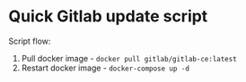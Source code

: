 # Quick Gitlab update script 

Script flow:

1. Pull docker image - `docker pull gitlab/gitlab-ce:latest`
2. Restart docker image - `docker-compose up -d`
